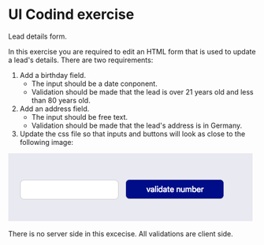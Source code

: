 # UI Codind exercise

Lead details form.

In this exercise you are required to edit an HTML form that is used to update a lead's details.
There are two requirements:
1. Add a birthday field. 
	- The input should be a date conponent.
	- Validation should be made that the lead is over 21 years old and less than 80 years old.
2. Add an address field. 
	- The input should be free text.
	- Validation should be made that the lead's address is in Germany.
3. Update the css file so that inputs and buttons will look as close to the following image:

![Target](https://github.com/Zeitgold/sf-exercise/blob/master/ui/target.png)

There is no server side in this excecise. All validations are client side.

